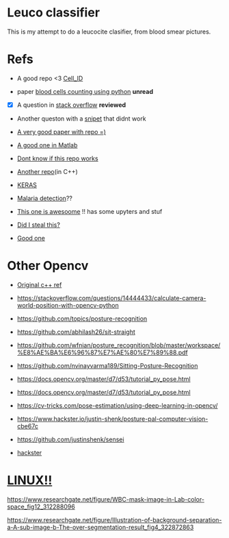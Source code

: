 # Leuco classifier

This is my attempt to do a leucocite clasifier, from blood smear pictures.

# Refs

+ A good repo <3 [Cell_ID](https://github.com/jz359/Cell_ID)

+ paper [blood cells counting using python](https://www.semanticscholar.org/paper/Blood-Cells-Counting-using-Python-OpenCV-Meimban-Fernando/70e5d2da9eaaa752296f6fd78b5989648e833cfc) __unread__

+ [x] A question in [stack overflow](https://dsp.stackexchange.com/questions/3063/count-blood-cells) __reviewed__

+ Another queston with a [snipet](https://answers.opencv.org/question/120204/what-is-the-best-way-to-detect-white-blood-cells-among-the-red-blood-cells-in-blood-sample-using-opencv/?comment=120205) that didnt work

+ [A very good paper with repo =)](https://github.com/MahmudulAlam/Automatic-Identification-and-Counting-of-Blood-Cells/)

+ [A good one in Matlab](https://github.com/Goblin80/Leukocyte-Classify)

+ [Dont know if this repo works](https://github.com/kfiallos/counting_erythrocytes)

+ [Another repo](https://github.com/americast/Blood-smear-analysis)(in C++)

+ [KERAS](https://github.com/experiencor/keras-yolo2)

+ [Malaria detection](https://github.com/fu-malaria/fu-malaria)??

+ [This one is awesoome](https://github.com/sayakpaul/Blood-Cell-Detection-using-TFOD-API) !! has some upyters and stuf

+ [Did I steal this?](https://github.com/KhaledSaleh/BloodC)

+ [Good one](https://github.com/zxaoyou/segmentation_WBC)

# Other Opencv

- [Original c++ ref](https://docs.opencv.org/2.4/doc/tutorials/introduction/linux_gcc_cmake/linux_gcc_cmake.html)

- https://stackoverflow.com/questions/14444433/calculate-camera-world-position-with-opencv-python

- https://github.com/topics/posture-recognition

- https://github.com/abhilash26/sit-straight

- https://github.com/wfnian/posture_recognition/blob/master/workspace/%E8%AE%BA%E6%96%87%E7%AE%80%E7%89%88.pdf

- https://github.com/nvinayvarma189/Sitting-Posture-Recognition

- https://docs.opencv.org/master/d7/d53/tutorial_py_pose.html

- https://docs.opencv.org/master/d7/d53/tutorial_py_pose.html

- https://cv-tricks.com/pose-estimation/using-deep-learning-in-opencv/

- https://www.hackster.io/justin-shenk/posture-pal-computer-vision-cbe67c

- https://github.com/justinshenk/sensei

- [hackster](https://www.hackster.io/opencv/products/opencv?ref=project-cbe67c)

# [LINUX!!](https://events.linuxfoundation.org/open-source-summit-north-america/)





https://www.researchgate.net/figure/WBC-mask-image-in-Lab-color-space_fig12_312288096

https://www.researchgate.net/figure/Illustration-of-background-separation-a-A-sub-image-b-The-over-segmentation-result_fig4_322872863











